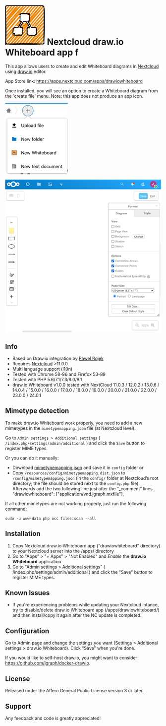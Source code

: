 # ![](drawiowhiteboard/img/sketch-logo128.png) Nextcloud draw.io Whiteboard app f

This app allows users to create and edit Whiteboard diagrams in [Nextcloud](https://nextcloud.com) using [draw.io](https://app.diagrams.net) editor.

App Store link: https://apps.nextcloud.com/apps/drawiowhiteboard

Once installed, you will see an option to create a Whiteboard diagram from the 'create file' menu.  Note: this app does not produce an app icon.

![](screenshots/drawio_add.png)

![](screenshots/drawio_integration.png)


## Info ##
- Based on Draw.io integration by [Pawel Rojek](https://github.com/pawelrojek/nextcloud-drawio) 
- Requires [Nextcloud](https://nextcloud.com) >11.0.0
- Multi language support (l10n)
- Tested with Chrome 58-96 and Firefox 53-89
- Tested with PHP 5.6/7.1/7.3/8.0/8.1
- draw.io Whiteboard v1.0.0 tested with NextCloud 11.0.3 / 12.0.2 / 13.0.6 / 14.0.4 / 15.0.0 / 16.0.0 / 17.0.0 / 18.0.0 / 19.0.0 / 20.0.0 / 21.0.0 / 22.0.0 / 23.0.0 / 24.0.1
  

## Mimetype detection ##

To make draw.io Whiteboard work properly, you need to add a new mimetypes in the `mimetypemapping.json` file (at Nextcloud level).

Go to `Admin settings > Additional settings` ( `/index.php/settings/admin/additional` ) and click the `Save` button to register MIME types.

Or you can do it manually:
- Download [mimetypemapping.json](https://github.com/jgraph/nextcloud-whiteboard/raw/master/mimetypemapping.json) and save it in `config` folder
or 
- Copy `/resources/config/mimetypemapping.dist.json` to `/config/mimetypemapping.json` 
(in the `config/` folder at Nextcloud’s root directory; the file should be stored next to the `config.php` file). 
Afterwards add the two following line just after the “_comment” lines.
    "drawiowhiteboard": ["application/vnd.jgraph.mxfile"],

If all other mimetypes are not working properly, just run the
following command:

    sudo -u www-data php occ files:scan --all

## Installation ##
1. Copy Nextcloud draw.io Whiteboard app ("drawiowhiteboard" directory) to your Nextcloud server into the /apps/ directory
2. Go to "Apps" > "+ Apps" > "Not Enabled" and _Enable_ the **draw.io Whiteboard** application
3. Go to "Admin settings > Additional settings" ( /index.php/settings/admin/additional ) and click the "Save" button to register MIME types.


## Known Issues ##
- If you're experiencing problems while updating your Nextcloud intance, try to disable/delete draw.io Whiteboard app (/apps/drawiowhiteboard/) and then install/copy it again after the NC update is completed.


## Configuration ##
Go to Admin page and change the settings you want (Settings > Additional settings > draw.io Whiteboard). Click "Save" when you're done.

If you would like to self-host draw.io, you might want to consider https://github.com/jgraph/docker-drawio.


## License ##
Released under the Affero General Public License version 3 or later.

## Support ##
Any feedback and code is greatly appreciated!
